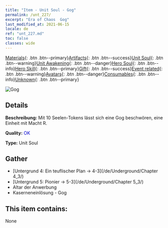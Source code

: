 ```yaml
---
title: "Item - Unit Soul - Gog"
permalink: /unt_227/
excerpt: "Era of Chaos  Gog"
last_modified_at: 2021-06-15
locale: de
ref: "unt_227.md"
toc: false
classes: wide
---
```

 [Materials](/ItemsDE/){: .btn .btn--primary}[Artifacts](/ItemsDE/Artifacts/){: .btn .btn--success}[Unit Soul](/ItemsDE/UnitSoul/){: .btn .btn--warning}[Unit Awakening](/ItemsDE/UnitAwakening/){: .btn .btn--danger}[Hero Soul](/ItemsDE/HeroSoul/){: .btn .btn--info}[Hero Skill](/ItemsDE/HeroSkill/){: .btn .btn--primary}[Gift](/ItemsDE/Gift/){: .btn .btn--success}[Event related](/ItemsDE/Events/){: .btn .btn--warning}[Avatars](/ItemsDE/Avatars/){: .btn .btn--danger}[Consumables](/ItemsDE/Consumables/){: .btn .btn--info}[Unknown](/ItemsDE/Unknown/){: .btn .btn--primary}

 ![Gog](/images/u/ti_touhuoguai.jpg)

## Details
 **Beschreibung:** Mit 10 Seelen-Tokens lässt sich eine Gog beschwören, eine Einheit mit Macht R.

 **Quality:** <span style="color: #0000CD">OK</span>

 **Type:** Unit Soul

## Gather

*    [Untergrund 4: Ein teuflischer Plan -> 4-3](/de/Underground/Chapter 4_3/) 
*    [Untergrund 5: Pionier -> 5-3](/de/Underground/Chapter 5_3/) 
*    Altar der Anwerbung 
*    Kaserneneinlösung - Gog 

## This item contains:

  None

